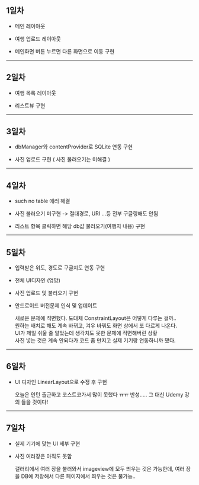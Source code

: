 ## 1일차

- 메인 레이아웃
* 여행 업로드 레이아웃
+ 메인화면 버튼 누르면 다른 화면으로 이동 구현

-------- 

## 2일차

- 여행 목록 레이아웃
* 리스트뷰 구현

-------- 

## 3일차

- dbManager와 contentProvider로 SQLite 연동 구현
+ 사진 업로드 구현 ( 사진 불러오기는 미해결 )

--------

## 4일차

- such no table 에러 해결
+ 사진 불러오기 미구현 -> 절대경로, URI ...등 전부 구글링해도 안됨 
* 리스트 항목 클릭하면 해당 db값 불러오기(여행지 내용) 구현

----------

## 5일차

* 입력받은 위도, 경도로 구글지도 연동 구현
- 전체 UI디자인 (엉망)
+ 사진 업로드 및 불러오기 구현
* 안드로이드 버전문제 인식 및 업데이트 

  새로운 문제에 직면했다. 도대체 ConstraintLayout은 어떻게 다루는 걸까..   
  원하는 배치로 해도 계속 바뀌고, 겨우 바꿔도 화면 상에서 또 다르게 나온다.     
  UI가 제일 쉬울 줄 알았는데 생각치도 못한 문제에 직면해버린 상황     
  사진 넣는 것은 계속 안되다가 코드 좀 만지고 실제 기기랑 연동하니까 됐다.    
 
--------

## 6일차

* UI 디자인 LinearLayout으로 수정 후 구현

  오늘은 인턴 출근하고 코스트코가서 많이 못했다 ㅠㅠ 반성.....
  그 대신 Udemy 강의 들을 것이다!
  
 --------

## 7일차

* 실제 기기에 맞는 UI 세부 구현
- 사진 여러장은 아직도 못함

  갤러리에서 여러 장을 불러와서 imageview에 모두 띄우는 것은 가능한데,
  여러 장을 DB에 저장해서 다른 페이지에서 띄우는 것은 불가능..
